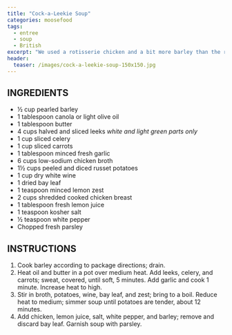 ```yaml
---
title: "Cock-a-Leekie Soup"
categories: moosefood
tags: 
  - entree
  - soup
  - British
excerpt: "We used a rotisserie chicken and a bit more barley than the recipe specifies. We didn't have fresh parsley, so we added a small amount of dried parsley to the soup. We needed to use our large (7 quart) pot. Serve with [prune-walnut bread](!SITE_URL!/prune-walnut-bread)."
header:
  teaser: /images/cock-a-leekie-soup-150x150.jpg
---
```


## INGREDIENTS
* ½ cup pearled barley
* 1 tablespoon canola or light olive oil
* 1 tablespoon butter
* 4 cups halved and sliced leeks *white and light green parts only*
* 1 cup sliced celery
* 1 cup sliced carrots
* 1 tablespoon minced fresh garlic
* 6 cups low-sodium chicken broth
* 1½ cups peeled and diced russet potatoes
* 1 cup dry white wine
* 1 dried bay leaf
* 1 teaspoon minced lemon zest
* 2 cups shredded cooked chicken breast
* 1 tablespoon fresh lemon juice
* 1 teaspoon kosher salt
* ½ teaspoon white pepper
* Chopped fresh parsley

## INSTRUCTIONS
1. Cook barley according to package directions; drain.
2. Heat oil and butter in a pot over medium heat. Add leeks, celery, and carrots; sweat, covered, until soft, 5 minutes. Add garlic and cook 1 minute. Increase heat to high.
3. Stir in broth, potatoes, wine, bay leaf, and zest; bring to a boil. Reduce heat to medium; simmer soup until potatoes are tender, about 12 minutes.
4. Add chicken, lemon juice, salt, white pepper, and barley; remove and discard bay leaf. Garnish soup with parsley.

